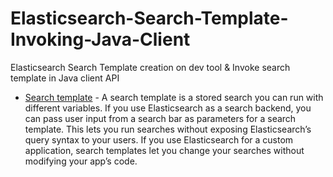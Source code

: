 # Elasticsearch-Search-Template-Invoking-Java-Client
Elasticsearch Search Template creation on dev tool &amp; Invoke search template in Java client API

- [Search template](https://www.elastic.co/guide/en/elasticsearch/reference/current/search-template.html) - A search template is a stored search you can run with different variables. If you use Elasticsearch as a search backend, you can pass user input from a search bar as parameters for a search template. This lets you run searches without exposing Elasticsearch’s query syntax to your users. If you use Elasticsearch for a custom application, search templates let you change your searches without modifying your app’s code.

